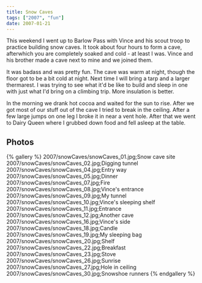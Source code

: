 ```yaml
---
title: Snow Caves
tags: ["2007", "fun"]
date: 2007-01-21
---
```

This weekend I went up to Barlow Pass with Vince and his scout troop to practice building snow caves.  It took about four hours to form a cave, afterwhich you are completely soaked and cold - at least I was.  Vince and his brother made a cave next to mine and we joined them. 

It was badass and was pretty fun.  The cave was warm at night, though the floor got to be a bit cold at night.  Next time I will bring a tarp and a larger thermarest.  I was trying to see what it'd be like to build and sleep in one with just what I'd bring on a climbing trip.  More insulation is better.

In the morning we drank hot cocoa and waited for the sun to rise.  After we got most of our stuff out of the cave I tried to break in the ceiling.  After a few large jumps on one leg I broke it in near a vent hole.  After that we went to Dairy Queen where I grubbed down food and fell asleep at the table.

## Photos 

{% gallery %} 
2007/snowCaves/snowCaves_01.jpg;Snow cave site
2007/snowCaves/snowCaves_02.jpg;Digging tunnel
2007/snowCaves/snowCaves_04.jpg;Entry way
2007/snowCaves/snowCaves_05.jpg;Dinner
2007/snowCaves/snowCaves_07.jpg;Fire
2007/snowCaves/snowCaves_08.jpg;Vince's entrance
2007/snowCaves/snowCaves_09.jpg;My tunnel
2007/snowCaves/snowCaves_10.jpg;Vince's sleeping shelf
2007/snowCaves/snowCaves_11.jpg;Entrance
2007/snowCaves/snowCaves_12.jpg;Another cave
2007/snowCaves/snowCaves_16.jpg;Vince's side
2007/snowCaves/snowCaves_18.jpg;Candle
2007/snowCaves/snowCaves_19.jpg;My sleeping bag
2007/snowCaves/snowCaves_20.jpg;Shelf
2007/snowCaves/snowCaves_22.jpg;Breakfast
2007/snowCaves/snowCaves_23.jpg;Stove
2007/snowCaves/snowCaves_26.jpg;Sunrise
2007/snowCaves/snowCaves_27.jpg;Hole in ceiling
2007/snowCaves/snowCaves_30.jpg;Snowshoe runners
{% endgallery %}
